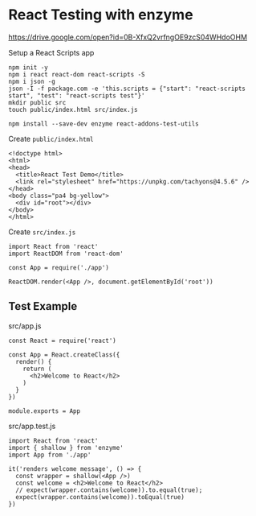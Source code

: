 # React Testing with enzyme

https://drive.google.com/open?id=0B-XfxQ2vrfngOE9zcS04WHdoOHM

Setup a React Scripts app

```
npm init -y
npm i react react-dom react-scripts -S
npm i json -g
json -I -f package.com -e 'this.scripts = {"start": "react-scripts start", "test": "react-scripts test"}'
mkdir public src
touch public/index.html src/index.js
```

```
npm install --save-dev enzyme react-addons-test-utils
```

Create `public/index.html`

```
<!doctype html>
<html>
<head>
  <title>React Test Demo</title>
  <link rel="stylesheet" href="https://unpkg.com/tachyons@4.5.6" />
</head>
<body class="pa4 bg-yellow">
  <div id="root"></div>
</body>
</html>
```

Create `src/index.js`

```
import React from 'react'
import ReactDOM from 'react-dom'

const App = require('./app')

ReactDOM.render(<App />, document.getElementById('root'))

```

## Test Example

src/app.js

```
const React = require('react')

const App = React.createClass({
  render() {
    return (
      <h2>Welcome to React</h2>
    )
  }
})

module.exports = App
```

src/app.test.js

```
import React from 'react'
import { shallow } from 'enzyme'
import App from './app'

it('renders welcome message', () => {
  const wrapper = shallow(<App />)
  const welcome = <h2>Welcome to React</h2>
  // expect(wrapper.contains(welcome)).to.equal(true);
  expect(wrapper.contains(welcome)).toEqual(true)
})
```
